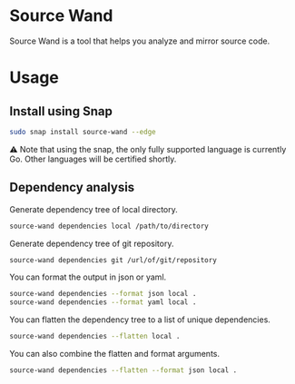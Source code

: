 # Source Wand
Source Wand is a tool that helps you analyze and mirror source code.

# Usage
## Install using Snap
```bash
sudo snap install source-wand --edge
```
⚠️ Note that using the snap, the only fully supported language is currently Go. Other languages will be certified shortly.

## Dependency analysis
Generate dependency tree of local directory.
```bash
source-wand dependencies local /path/to/directory
```

Generate dependency tree of git repository.
```bash
source-wand dependencies git /url/of/git/repository
```

You can format the output in json or yaml.
```bash
source-wand dependencies --format json local .
source-wand dependencies --format yaml local .
```

You can flatten the dependency tree to a list of unique dependencies.
```bash
source-wand dependencies --flatten local .
```

You can also combine the flatten and format arguments.
```bash
source-wand dependencies --flatten --format json local .
```
